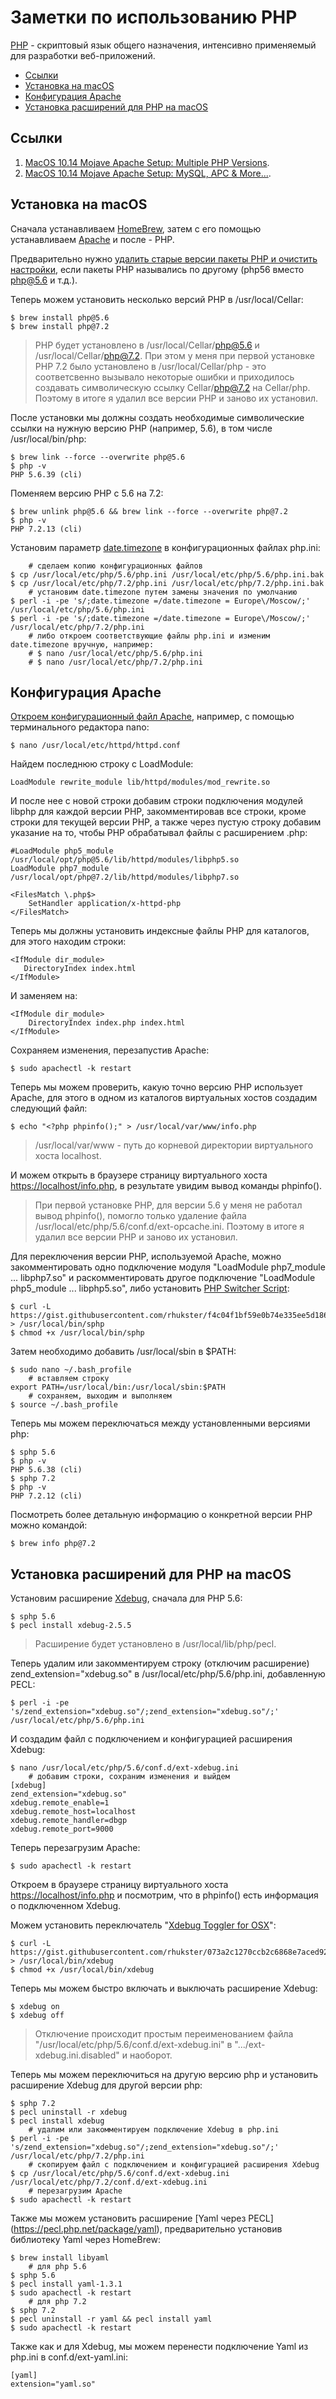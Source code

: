 # Заметки по использованию PHP

[PHP](https://ru.wikipedia.org/wiki/PHP) - скриптовый язык общего назначения, интенсивно применяемый для разработки веб-приложений.

<!--ts-->
  * [Ссылки](#ссылки)
  * [Установка на macOS](#установка-на-macos)
  * [Конфигурация Apache](#конфигурация-apache)
  * [Установка расширений для PHP на macOS](#установка-расширений-для-php-на-macos)

<!-- Added by: grisha_k, at:  -->

<!--te-->

## Ссылки

1. [MacOS 10.14 Mojave Apache Setup: Multiple PHP Versions](https://getgrav.org/blog/macos-mojave-apache-multiple-php-versions).
2. [MacOS 10.14 Mojave Apache Setup: MySQL, APC & More...](https://getgrav.org/blog/macos-mojave-apache-mysql-vhost-apc).

## Установка на macOS

Сначала устанавливаем [HomeBrew](../HomeBrew/readme.md), затем с его помощью устанавливаем [Apache](../Apache/readme.md) и после - PHP.

Предварительно нужно [удалить старые версии пакеты PHP и очистить настройки](../HomeBrew/readme.md#Удаление-пакетов), если пакеты PHP назывались по другому (php56 вместо php@5.6 и т.д.).

Теперь можем установить несколько версий PHP в /usr/local/Cellar: 

	$ brew install php@5.6
	$ brew install php@7.2

> PHP будет установлено в /usr/local/Cellar/php@5.6 и /usr/local/Cellar/php@7.2. При этом у меня при первой установке PHP 7.2 было установлено в /usr/local/Cellar/php - это соответсвенно вызывало некоторые ошибки и приходилось создавать символическую ссылку Cellar/php@7.2 на Cellar/php. Поэтому в итоге я удалил все версии PHP и заново их установил.
	
После установки мы должны создать необходимые символические ссылки на нужную версию PHP (например, 5.6), в том числе /usr/local/bin/php:

	$ brew link --force --overwrite php@5.6
	$ php -v
	PHP 5.6.39 (cli) 
	
Поменяем версию PHP c 5.6 на 7.2:	
	
	$ brew unlink php@5.6 && brew link --force --overwrite php@7.2
	$ php -v
	PHP 7.2.13 (cli)

Установим параметр [date.timezone](http://php.net/manual/ru/timezones.php) в конфигурационных файлах php.ini: 

		# сделаем копию конфигурационных файлов
	$ cp /usr/local/etc/php/5.6/php.ini /usr/local/etc/php/5.6/php.ini.bak
	$ cp /usr/local/etc/php/7.2/php.ini /usr/local/etc/php/7.2/php.ini.bak
		# установим date.timezone путем замены значения по умолчанию
	$ perl -i -pe 's/;date.timezone =/date.timezone = Europe\/Moscow/;' /usr/local/etc/php/5.6/php.ini
	$ perl -i -pe 's/;date.timezone =/date.timezone = Europe\/Moscow/;' /usr/local/etc/php/7.2/php.ini
		# либо откроем соответствующие файлы php.ini и изменим date.timezone вручную, например:
		# $ nano /usr/local/etc/php/5.6/php.ini
		# $ nano /usr/local/etc/php/7.2/php.ini

## Конфигурация Apache

[Откроем конфигурационный файл Apache](../Apache/readme.md#конфигурация-httpdconf), например, с помощью терминального редактора nano:

	$ nano /usr/local/etc/httpd/httpd.conf

Найдем последнюю строку с LoadModule:

	LoadModule rewrite_module lib/httpd/modules/mod_rewrite.so
	
И после нее с новой строки добавим строки подключения модулей libphp для каждой версии PHP, закомментировав все строки, кроме строки для текущей версии PHP, а также через пустую строку добавим указание на то, чтобы PHP обрабатывал файлы с расширением .php:

	#LoadModule php5_module /usr/local/opt/php@5.6/lib/httpd/modules/libphp5.so
	LoadModule php7_module /usr/local/opt/php@7.2/lib/httpd/modules/libphp7.so
	
	<FilesMatch \.php$>
	    SetHandler application/x-httpd-php
	</FilesMatch>

Теперь мы должны установить индексные файлы PHP для каталогов, для этого находим строки:

	<IfModule dir_module>
	   DirectoryIndex index.html
	</IfModule>

И заменяем на:

	<IfModule dir_module>
	    DirectoryIndex index.php index.html
	</IfModule>

Сохраняем изменения, перезапустив Apache:

	$ sudo apachectl -k restart
	
Теперь мы можем проверить, какую точно версию PHP использует Apache, для этого в одном из каталогов виртуальных хостов создадим следующий файл:

	$ echo "<?php phpinfo();" > /usr/local/var/www/info.php
	
> /usr/local/var/www - путь до корневой директории виртуального хоста localhost.

И можем открыть в браузере страницу виртуального хоста <https://localhost/info.php>, в результате увидим вывод команды phpinfo().

> При первой установке PHP, для версии 5.6 у меня не работал вывод phpinfo(), помогло только удаление файла /usr/local/etc/php/5.6/conf.d/ext-opcache.ini. Поэтому в итоге я удалил все версии PHP и заново их установил.

Для переключения версии PHP, используемой Apache, можно закомментировать одно подключение модуля "LoadModule php7_module ... libphp7.so" и раскомментировать другое подключение "LoadModule php5_module ... libphp5.so", либо установить [PHP Switcher Script](https://gist.github.com/rhukster/f4c04f1bf59e0b74e335ee5d186a98e2):

	$ curl -L https://gist.githubusercontent.com/rhukster/f4c04f1bf59e0b74e335ee5d186a98e2/raw > /usr/local/bin/sphp
	$ chmod +x /usr/local/bin/sphp

Затем необходимо добавить /usr/local/sbin в $PATH:
	
	$ sudo nano ~/.bash_profile
		# вставляем строку
	export PATH=/usr/local/bin:/usr/local/sbin:$PATH
		# сохраняем, выходим и выполняем	
	$ source ~/.bash_profile

Теперь мы можем переключаться между установленными версиями php:

	$ sphp 5.6
	$ php -v
	PHP 5.6.38 (cli)
	$ sphp 7.2
	$ php -v
	PHP 7.2.12 (cli)

Посмотреть более детальную информацию о конкретной версии PHP можно командой:

	$ brew info php@7.2
	
## Установка расширений для PHP на macOS

Установим расширение [Xdebug](https://ru.wikipedia.org/wiki/Xdebug), сначала для PHP 5.6:

	$ sphp 5.6
	$ pecl install xdebug-2.5.5

> Расширение будет установлено в /usr/local/lib/php/pecl.
	
Теперь удалим или закомментируем строку (отключим расширение) zend_extension="xdebug.so" в /usr/local/etc/php/5.6/php.ini, добавленную PECL:

	$ perl -i -pe 's/zend_extension="xdebug.so"/;zend_extension="xdebug.so"/;' /usr/local/etc/php/5.6/php.ini

И создадим файл с подключением и конфигурацией расширения Xdebug:

	$ nano /usr/local/etc/php/5.6/conf.d/ext-xdebug.ini
		# добавим строки, сохраним изменения и выйдем
	[xdebug]
	zend_extension="xdebug.so"
	xdebug.remote_enable=1
	xdebug.remote_host=localhost
	xdebug.remote_handler=dbgp
	xdebug.remote_port=9000

Теперь перезагрузим Apache:

	$ sudo apachectl -k restart

Откроем в браузере страницу виртуального хоста <https://localhost/info.php> и посмотрим, что в phpinfo() есть информация о подключенном Xdebug.

Можем установить переключатель "[Xdebug Toggler for OSX](https://github.com/w00fz/xdebug-osx)":

	$ curl -L https://gist.githubusercontent.com/rhukster/073a2c1270ccb2c6868e7aced92001cf/raw > /usr/local/bin/xdebug
	$ chmod +x /usr/local/bin/xdebug

Теперь мы можем быстро включать и выключать расширение Xdebug:
	
	$ xdebug on
	$ xdebug off

> Отключение происходит простым переименованием файла "/usr/local/etc/php/5.6/conf.d/ext-xdebug.ini" в ".../ext-xdebug.ini.disabled" и наоборот.

Теперь мы можем переключиться на другую версию php и установить расширение Xdebug для другой версии php:

	$ sphp 7.2
	$ pecl uninstall -r xdebug
	$ pecl install xdebug
		# удалим или закомментируем подключение Xdebug в php.ini
	$ perl -i -pe 's/zend_extension="xdebug.so"/;zend_extension="xdebug.so"/;' /usr/local/etc/php/7.2/php.ini
		# скопируем файл с подключением и конфигурацией расширения Xdebug
	$ cp /usr/local/etc/php/5.6/conf.d/ext-xdebug.ini /usr/local/etc/php/7.2/conf.d/ext-xdebug.ini
		# перезагрузим Apache
	$ sudo apachectl -k restart

Также мы можем установить расширение [Yaml через PECL] (https://pecl.php.net/package/yaml), предварительно установив библиотеку Yaml через HomeBrew:

	$ brew install libyaml
		# для php 5.6
	$ sphp 5.6
	$ pecl install yaml-1.3.1
	$ sudo apachectl -k restart
		# для php 7.2
	$ sphp 7.2
	$ pecl uninstall -r yaml && pecl install yaml
	$ sudo apachectl -k restart

Также как и для Xdebug, мы можем перенести подключение Yaml из php.ini в conf.d/ext-yaml.ini:

	[yaml]
	extension="yaml.so"